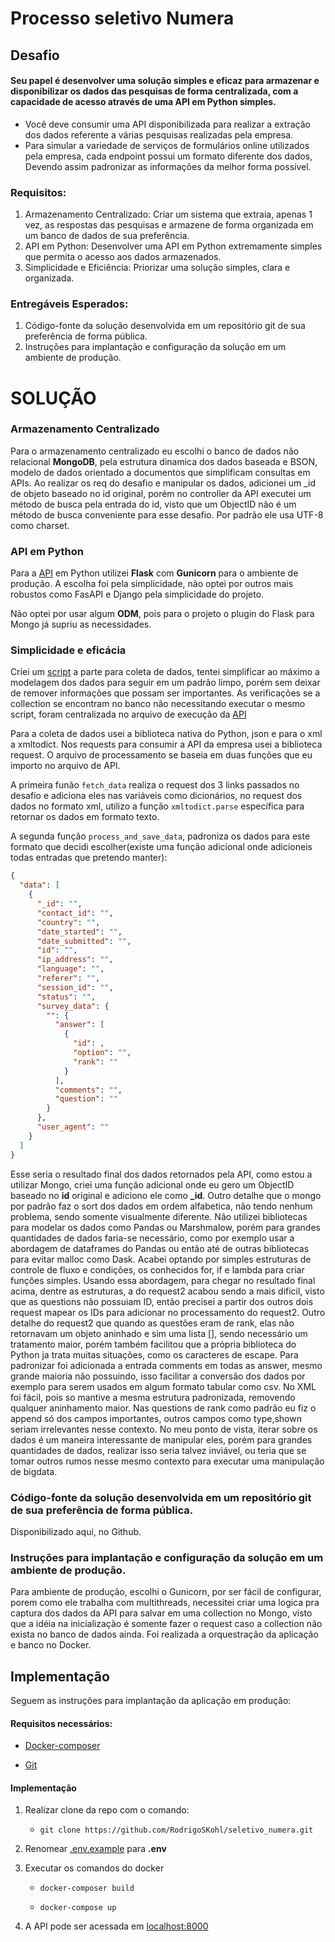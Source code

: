 # Processo seletivo Numera
## Desafio
#### Seu papel é desenvolver uma solução simples e eficaz para armazenar e disponibilizar os dados das pesquisas de forma centralizada, com a capacidade de acesso através de uma API em Python simples. 
 - Você deve consumir uma API disponibilizada para realizar a extração dos dados referente a várias pesquisas realizadas pela empresa.
- Para simular a variedade de serviços de formulários online utilizados pela empresa, cada endpoint possui um formato diferente dos dados,  Devendo assim padronizar as informações da melhor forma possível.

### Requisitos:
1. Armazenamento Centralizado: Criar um sistema que extraia, apenas 1 vez, as respostas das pesquisas e armazene de forma organizada em um banco de dados
de sua preferência.
2. API em Python: Desenvolver uma API em Python extremamente simples que permita o acesso aos dados armazenados.
3. Simplicidade e Eficiência: Priorizar uma solução simples, clara e organizada.

### Entregáveis Esperados:
1. Código-fonte da solução desenvolvida em um repositório git de sua preferência de forma pública.
2. Instruções para implantação e configuração da solução em um ambiente de produção.


# SOLUÇÃO
### Armazenamento Centralizado
Para o armazenamento centralizado eu escolhi o banco de dados não relacional **MongoDB**, pela estrutura dinamica dos dados baseada e BSON, modelo de dados orientado a documentos que simplificam consultas em APIs. Ao realizar os req do desafio e manipular os dados, adicionei um _id de objeto baseado no id original, porém no controller da API executei um método de busca pela entrada do id, visto que um ObjectID não é um método de busca conveniente para esse desafio. Por padrão ele usa UTF-8 como charset.
### API em Python
Para a [API](app.py) em Python utilizei **Flask** com **Gunicorn** para o ambiente de produção. A escolha foi pela simplicidade, não optei por outros mais robustos como FasAPI e Django pela simplicidade do projeto.

Não optei por usar algum **ODM**, pois para o projeto o plugin do Flask para Mongo já supriu as necessidades.

### Simplicidade e eficácia
Criei um [script](data_process.py) a parte para coleta de dados, tentei simplificar ao máximo a modelagem dos dados para seguir em um padrão limpo, porém sem deixar de remover informações que possam ser importantes. As verificações se a collection se encontram no banco não necessitando executar o mesmo script, foram centralizada no arquivo de execução da [API](app.py)

Para a coleta de dados usei a biblioteca nativa do Python, json e para o xml a xmltodict. Nos requests para consumir a API da empresa usei a biblioteca request. O arquivo de processamento se baseia em duas funções que eu importo no arquivo de API. 

A primeira funão `fetch_data`  realiza o request dos 3 links passados no desafio e adiciona eles nas variáveis como dicionários, no request dos dados no formato xml, utilizo a função `xmltodict.parse` específica para retornar os dados em formato texto.

A segunda função `process_and_save_data`, padroniza os dados para este formato que decidi escolher(existe uma função adicional onde adicioneis todas entradas que pretendo manter):

```JSON
{
  "data": [
    {
      "_id": "",
      "contact_id": "",
      "country": "",
      "date_started": "",
      "date_submitted": "",
      "id": "",
      "ip_address": "",
      "language": "",
      "referer": "",
      "session_id": "",
      "status": "",
      "survey_data": {
        "": {
          "answer": [
            {
              "id": ,
              "option": "",
              "rank": ""
            }
          ],
          "comments": "",
          "question": ""
        }
      },
      "user_agent": ""
    }
  ]
}

```

Esse seria o resultado final dos dados retornados pela API, como estou a utilizar Mongo, criei uma função adicional onde eu gero um ObjectID baseado no **id** original e adiciono ele como **_id**. Outro detalhe que o mongo por padrão faz o sort dos dados em ordem alfabetica, não tendo nenhum problema, sendo somente visualmente diferente.
Não utilizei bibliotecas para modelar os dados como Pandas ou Marshmalow, porém para grandes quantidades de dados faria-se necessário, como por exemplo usar a abordagem de dataframes do Pandas ou então até de outras bibliotecas para evitar malloc como Dask. Acabei optando por simples estruturas de controle de fluxo e condições, os conhecidos for, if e lambda para criar funções simples. Usando essa abordagem, para chegar no resultado final acima, dentre as estruturas, a do request2 acabou sendo a mais dificil, visto que as questions não possuiam ID, então precisei a partir dos outros dois request mapear os IDs para adicionar no processamento do request2. Outro detalhe do request2 que quando as questões eram de rank, elas não retornavam um objeto aninhado e sim uma lista [], sendo necessário um tratamento maior, porém também facilitou que a própria biblioteca do Python ja trata muitas situações, como os caracteres de escape. Para padronizar foi adicionada a entrada comments em todas as answer, mesmo grande maioria não possuindo, isso facilitar a conversão dos dados por exemplo para serem usados em algum formato tabular como csv. No XML foi fácil, pois so mantive a mesma estrutura padronizada, removendo qualquer aninhamento maior. Nas questions de rank como padrão eu fiz o append só dos campos importantes, outros campos como type,shown seriam irrelevantes nesse contexto. No meu ponto de vista, iterar sobre os dados é um maneira interessante de manipular eles, porém para grandes quantidades de dados, realizar isso seria talvez inviável, ou teria que se tomar outros rumos nesse mesmo contexto para executar uma manipulação de bigdata.


### Código-fonte da solução desenvolvida em um repositório git de sua preferência de forma pública.
Disponibilizado aqui, no Github.

### Instruções para implantação e configuração da solução em um ambiente de produção.
Para ambiente de produção, escolhi o Gunicorn, por ser fácil de configurar, porem como ele trabalha com multithreads, necessitei criar uma logica pra captura dos dados da API para salvar em uma collection no Mongo, visto que a idéia na inicialização é somente fazer o request caso a collection não exista no banco de dados ainda.
Foi realizada a orquestração da aplicação e banco no Docker.

## Implementação

Seguem as instruções para implantação da aplicação em produção:

#### Requisitos necessários:

- [Docker-composer](https://docs.docker.com/compose/install/)

- [Git](https://git-scm.com/downloads)
#### Implementação
1. Realizar clone da repo com o comando:

   - `git clone https://github.com/RodrigoSKohl/seletivo_numera.git `

1. Renomear [.env.example](.env.example) para **.env**

1. Executar os comandos do docker

   - `docker-composer build`

   - `docker-compose up`

1. A API pode ser acessada em [localhost:8000](http://localhost:8000/)